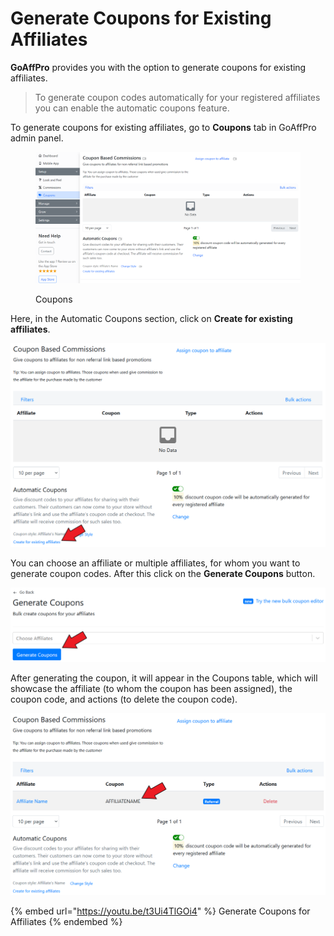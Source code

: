 # Generate Coupons for Existing Affiliates

**GoAffPro** provides you with the option to generate coupons for existing affiliates.&#x20;

> To generate coupon codes automatically for your registered affiliates you can enable the automatic coupons feature.&#x20;

To generate coupons for existing affiliates, go to **Coupons** tab in GoAffPro admin panel.

<figure><img src="../../../.gitbook/assets/image (3455).png" alt=""><figcaption><p>Coupons</p></figcaption></figure>

Here, in the Automatic Coupons section, click on **Create for existing affiliates**.&#x20;

![Automatic Coupons > Click on Create for existing affiliates](<../../../.gitbook/assets/image (3020).png>)

You can choose an affiliate or multiple affiliates, for whom you want to generate coupon codes. After this click on the **Generate Coupons** button.

![Generate Coupons](<../../../.gitbook/assets/image (2556).png>)

After generating the coupon, it will appear in the Coupons table, which will showcase the affiliate (to whom the coupon has been assigned), the coupon code, and actions (to delete the coupon code).

![](<../../../.gitbook/assets/image (646).png>)

{% embed url="https://youtu.be/t3Ui4TlGOi4" %}
Generate Coupons for Affiliates
{% endembed %}
